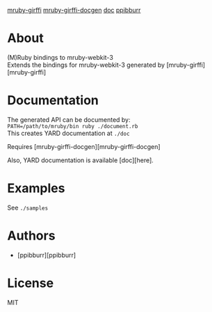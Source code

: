[mruby-girffi](http://github.com/ppibburr/mruby-girffi)
[mruby-girffi-docgen](http://github.com/ppibburr/mruby-girffi-docgen)
[doc](http://ppibburr.github.com/mruby-webkit-3)
[ppibburr](http://github.com/ppibburr)

About
===
(M)Ruby bindings to mruby-webkit-3  
Extends the bindings for mruby-webkit-3 generated by [mruby-girffi][mruby-girffi] 

Documentation
===
The generated API can be documented by:  
`PATH=/path/to/mruby/bin ruby ./document.rb`  
This creates YARD documentation at `./doc`  
  
Requires [mruby-girffi-docgen][mruby-girffi-docgen]  

Also, YARD documentation is available [doc][here].

Examples
===
See `./samples`

Authors
===
* [ppibburr][ppibburr]

License
===
MIT
